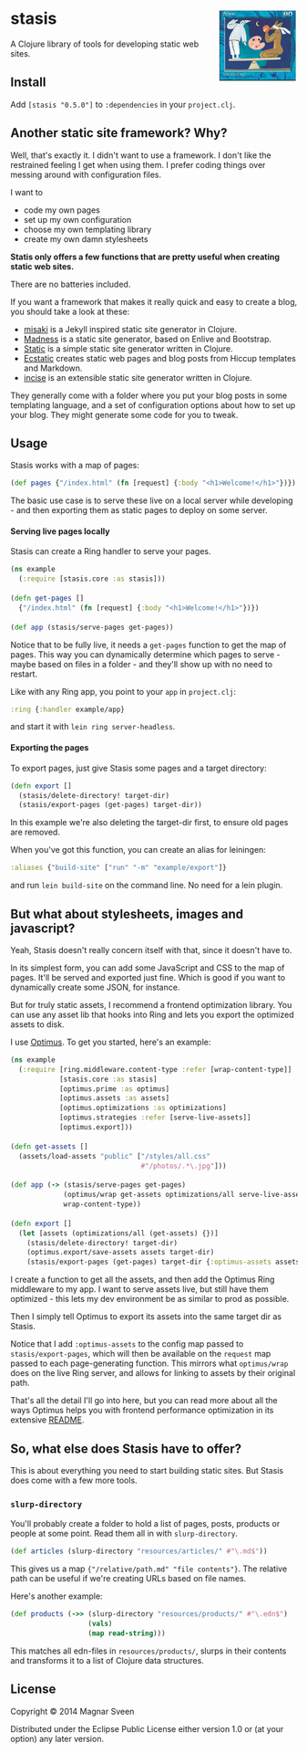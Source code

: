 # <img align="right" src="stasis.png"> stasis

A Clojure library of tools for developing static web sites.

## Install

Add `[stasis "0.5.0"]` to `:dependencies` in your `project.clj`.

## Another static site framework? Why?

Well, that's exactly it. I didn't want to use a framework. I don't
like the restrained feeling I get when using them. I prefer coding
things over messing around with configuration files.

I want to

- code my own pages
- set up my own configuration
- choose my own templating library
- create my own damn stylesheets

**Statis only offers a few functions that are pretty useful when
creating static web sites.**

There are no batteries included.

If you want a framework that makes it really quick and easy to create
a blog, you should take a look at these:

- [misaki](https://github.com/liquidz/misaki) is a Jekyll inspired static site generator in Clojure.
- [Madness](http://algernon.github.io/madness/) is a static site generator, based on Enlive and Bootstrap.
- [Static](http://nakkaya.com/static.html) is a simple static site generator written in Clojure.
- [Ecstatic](http://samrat.me/ecstatic/) creates static web pages and blog posts from Hiccup templates and Markdown.
- [incise](https://github.com/RyanMcG/incise) is an extensible static site generator written in Clojure.

They generally come with a folder where you put your blog posts in
some templating language, and a set of configuration options about how
to set up your blog. They might generate some code for you to tweak.

## Usage

Stasis works with a map of pages:

```clj
(def pages {"/index.html" (fn [request] {:body "<h1>Welcome!</h1>"})})
```

The basic use case is to serve these live on a local server while
developing - and then exporting them as static pages to deploy on some
server.

#### Serving live pages locally

Stasis can create a Ring handler to serve your pages.

```clj
(ns example
  (:require [stasis.core :as stasis]))

(defn get-pages []
  {"/index.html" (fn [request] {:body "<h1>Welcome!</h1>"})})

(def app (stasis/serve-pages get-pages))
```

Notice that to be fully live, it needs a `get-pages` function to get
the map of pages. This way you can dynamically determine which pages
to serve - maybe based on files in a folder - and they'll show up with
no need to restart.

Like with any Ring app, you point to your `app` in `project.clj`:

```clj
:ring {:handler example/app}
```

and start it with `lein ring server-headless`.

#### Exporting the pages

To export pages, just give Stasis some pages and a target directory:

```clj
(defn export []
  (stasis/delete-directory! target-dir)
  (stasis/export-pages (get-pages) target-dir))
```

In this example we're also deleting the target-dir first, to ensure
old pages are removed.

When you've got this function, you can create an alias for leiningen:

```clj
:aliases {"build-site" ["run" "-m" "example/export"]}
```

and run `lein build-site` on the command line. No need for a lein
plugin.

## But what about stylesheets, images and javascript?

Yeah, Stasis doesn't really concern itself with that, since it doesn't
have to.

In its simplest form, you can add some JavaScript and CSS to the map
of pages. It'll be served and exported just fine. Which is good if you
want to dynamically create some JSON, for instance.

But for truly static assets, I recommend a frontend optimization
library. You can use any asset lib that hooks into Ring and lets you
export the optimized assets to disk.

I use [Optimus](https://github.com/magnars/optimus). To get you
started, here's an example:

```clj
(ns example
  (:require [ring.middleware.content-type :refer [wrap-content-type]]
            [stasis.core :as stasis]
            [optimus.prime :as optimus]
            [optimus.assets :as assets]
            [optimus.optimizations :as optimizations]
            [optimus.strategies :refer [serve-live-assets]]
            [optimus.export]))

(defn get-assets []
  (assets/load-assets "public" ["/styles/all.css"
                                #"/photos/.*\.jpg"]))

(def app (-> (stasis/serve-pages get-pages)
             (optimus/wrap get-assets optimizations/all serve-live-assets)
             wrap-content-type))

(defn export []
  (let [assets (optimizations/all (get-assets) {})]
    (stasis/delete-directory! target-dir)
    (optimus.export/save-assets assets target-dir)
    (stasis/export-pages (get-pages) target-dir {:optimus-assets assets})))
```

I create a function to get all the assets, and then add the Optimus
Ring middleware to my app. I want to serve assets live, but still have
them optimized - this lets my dev environment be as similar to prod as
possible.

Then I simply tell Optimus to export its assets into the same target
dir as Stasis.

Notice that I add `:optimus-assets` to the config map passed to
`stasis/export-pages`, which will then be available on the `request`
map passed to each page-generating function. This mirrors what
`optimus/wrap` does on the live Ring server, and allows for linking to
assets by their original path.

That's all the detail I'll go into here, but you can read more about
all the ways Optimus helps you with frontend performance optimization
in its extensive [README](https://github.com/magnars/optimus).

## So, what else does Stasis have to offer?

This is about everything you need to start building static sites. But
Stasis does come with a few more tools.

### `slurp-directory`

You'll probably create a folder to hold a list of pages, posts,
products or people at some point. Read them all in with `slurp-directory`.

```clj
(def articles (slurp-directory "resources/articles/" #"\.md$"))
```

This gives us a map `{"/relative/path.md" "file contents"}`. The
relative path can be useful if we're creating URLs based on file
names.

Here's another example:

```clj
(def products (->> (slurp-directory "resources/products/" #"\.edn$")
                   (vals)
                   (map read-string)))
```

This matches all edn-files in `resources/products/`, slurps in their
contents and transforms it to a list of Clojure data structures.

## License

Copyright © 2014 Magnar Sveen

Distributed under the Eclipse Public License either version 1.0 or (at
your option) any later version.
